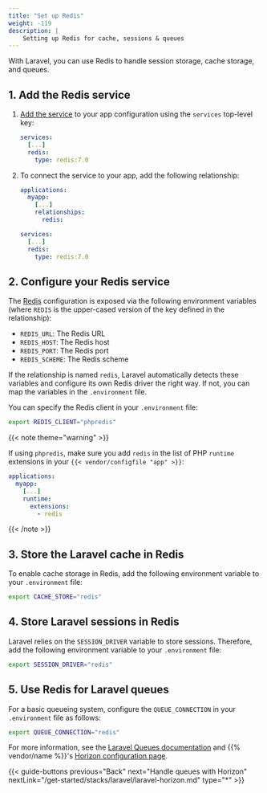 ```yaml
---
title: "Set up Redis"
weight: -119
description: |
    Setting up Redis for cache, sessions & queues
---
```


With Laravel, you can use Redis to handle session storage, cache storage, and queues.

## 1. Add the Redis service

1. [Add the service](/add-services.md#add-a-service) to your app configuration using the `services` top-level key:

   ```yaml {configFile="app"}
   services:
     [...]
     redis:
       type: redis:7.0
   ```

2. To connect the service to your app, add the following relationship:

   ```yaml {configFile="app"}
   applications:
     myapp:
       [...]
       relationships:
         redis:

   services:
     [...]
     redis:
       type: redis:7.0
   ```

## 2. Configure your Redis service

The [Redis](/add-services/redis) configuration is exposed via the following environment variables
(where `REDIS` is the upper-cased version of the key defined in the relationship):

- `REDIS_URL`: The Redis URL
- `REDIS_HOST`: The Redis host
- `REDIS_PORT`: The Redis port
- `REDIS_SCHEME`: The Redis scheme

If the relationship is named `redis`, Laravel automatically detects these variables and configure its own Redis driver the right way.
If not, you can map the variables in the `.environment` file.

You can specify the Redis client in your `.environment` file:

```bash  {configFile="env"}
export REDIS_CLIENT="phpredis"
```

{{< note theme="warning" >}}

If using `phpredis`, make sure you add `redis` in the list of PHP `runtime` extensions in your `{{< vendor/configfile "app" >}}`:

```yaml {configFile="app"}
applications:
  myapp:
    [...]
    runtime:
      extensions:
        - redis
```

{{< /note >}}

## 3. Store the Laravel cache in Redis

To enable cache storage in Redis, add the following environment variable to your `.environment` file:

```bash  {configFile="env"}
export CACHE_STORE="redis"
```

## 4. Store Laravel sessions in Redis

Laravel relies on the `SESSION_DRIVER` variable to store sessions. Therefore, add the following environment variable to your `.environment` file:

```bash  {configFile="env"}
export SESSION_DRIVER="redis"
```

## 5. Use Redis for Laravel queues

For a basic queueing system, configure the `QUEUE_CONNECTION` in your `.environment` file as follows:

```bash  {configFile="env"}
export QUEUE_CONNECTION="redis"
```

For more information, see the [Laravel Queues documentation](https://laravel.com/docs/master/queues)
and {{% vendor/name %}}'s [Horizon configuration page](./laravel-horizon).

{{< guide-buttons previous="Back" next="Handle queues with Horizon" nextLink="/get-started/stacks/laravel/laravel-horizon.md" type="*" >}}
